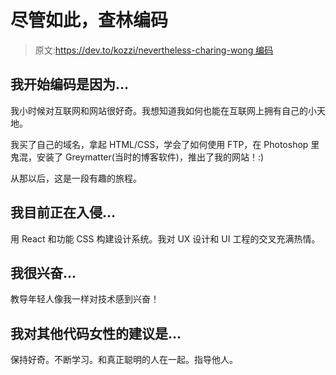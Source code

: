 # 尽管如此，查林编码

> 原文:[https://dev.to/kozzi/nevertheless-charing-wong 编码](https://dev.to/kozzi/nevertheless-charing-wong--coded)

## [](#i-began-coding-because)我开始编码是因为...

我小时候对互联网和网站很好奇。我想知道我如何也能在互联网上拥有自己的小天地。

我买了自己的域名，拿起 HTML/CSS，学会了如何使用 FTP，在 Photoshop 里鬼混，安装了 Greymatter(当时的博客软件)，推出了我的网站！:)

从那以后，这是一段有趣的旅程。

## [](#im-currently-hacking-on)我目前正在入侵...

用 React 和功能 CSS 构建设计系统。我对 UX 设计和 UI 工程的交叉充满热情。

## [](#im-excited-about)我很兴奋...

教导年轻人像我一样对技术感到兴奋！

## [](#my-advice-for-other-women-who-code-is)我对其他代码女性的建议是...

保持好奇。不断学习。和真正聪明的人在一起。指导他人。